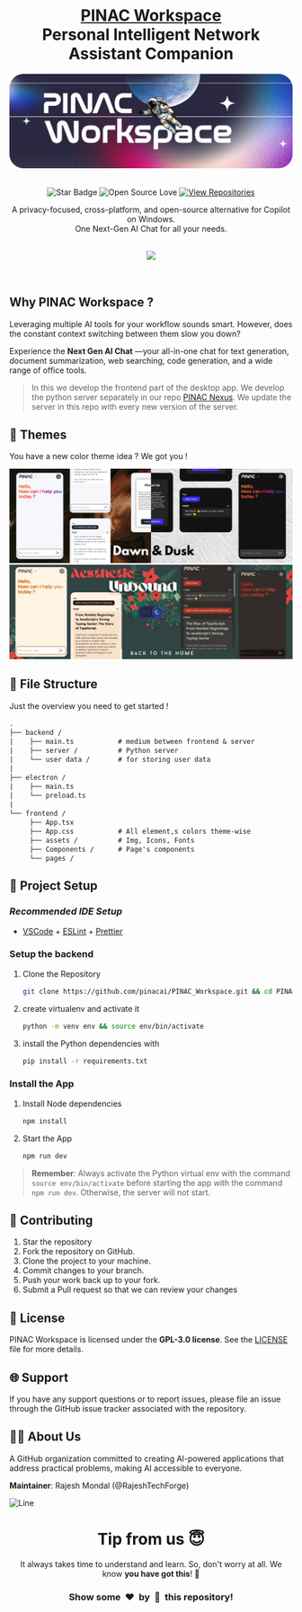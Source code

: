 <div align="center">

<h1 style="border-bottom: none">
    <b><a href="https://github.com/pinacai">PINAC Workspace</a></b><br>
    Personal Intelligent Network Assistant Companion
</h1>

<img src="https://github.com/pinacai/PINAC_Workspace/blob/main/assets/header.png" alt="header image">

<br>
<br>

![Star Badge](https://img.shields.io/static/v1?label=%F0%9F%8C%9F&message=If%20Useful&style=style=flat&color=BC4E99)
![Open Source Love](https://badges.frapsoft.com/os/v1/open-source.svg?v=103)
[![View Repositories](https://img.shields.io/badge/View-Our_Repositories-blue?logo=GitHub)](https://github.com/pinacai?tab=repositories)

A privacy-focused, cross-platform, and open-source alternative for Copilot on Windows.  
One Next-Gen AI Chat for all your needs.
<br>
<br>

![](https://skillicons.dev/icons?i=react,typescript,vite,electron)

</div>

<br />

## Why PINAC Workspace ?

Leveraging multiple AI tools for your workflow sounds smart. However, does the constant context switching between them slow you down?

Experience the **Next Gen AI Chat** —your all-in-one chat for text generation, document summarization, web searching, code generation, and a wide range of office tools.

> In this we develop the frontend part of the desktop app. We develop the python server separately in our repo  <a href="https://github.com/pinacai/PINAC-Nexus">PINAC Nexus</a>. We update the server in this repo with every new version of the server.

## 🎨 Themes

You have a new color theme idea ? We got you !
<br />

<img src="https://github.com/pinacai/PINAC_Workspace/blob/main/assets/Dawn_&_Dusk.jpg" alt="Dawn & Dusk Screenshot">
<img src="https://github.com/pinacai/PINAC_Workspace/blob/main/assets/Aesthetic_Unbound.jpg" alt="Aesthetic_Unbound Screenshot">


## 📂 File Structure
Just the overview you need to get started !

    .
    ├── backend /
    |    ├── main.ts           # medium between frontend & server
    |    ├── server /          # Python server
    |    └── user data /       # for storing user data
    |
    ├── electron /
    |    ├── main.ts
    |    └── preload.ts
    |
    └── frontend /
         ├── App.tsx
         ├── App.css           # All element,s colors theme-wise
         ├── assets /          # Img, Icons, Fonts
         ├── Components /      # Page's components 
         └── pages /


##  🚀 Project Setup

### _Recommended IDE Setup_

- [VSCode](https://code.visualstudio.com/) + [ESLint](https://marketplace.visualstudio.com/items?itemName=dbaeumer.vscode-eslint) + [Prettier](https://marketplace.visualstudio.com/items?itemName=esbenp.prettier-vscode)

### Setup the backend

1. Clone the Repository
    ```bash
    git clone https://github.com/pinacai/PINAC_Workspace.git && cd PINAC_Workspace
    ```

2. create virtualenv and activate it
    ```bash
    python -m venv env && source env/bin/activate
    ```

3. install the Python dependencies with
    ```bash
    pip install -r requirements.txt
    ```

### Install the App

1. Install Node dependencies
    ```bash
    npm install
    ```

2. Start the App
    ```bash
    npm run dev
    ```
    
> **Remember**: Always activate the Python virtual env with the command `source env/bin/activate` before starting the app with the command `npm run dev`. Otherwise, the server will not start.

## 🎉 Contributing

1. Star the repository
2. Fork the repository on GitHub.
3. Clone the project to your machine.
4. Commit changes to your branch.
5. Push your work back up to your fork.
6. Submit a Pull request so that we can review your changes

## 📄 License

PINAC Workspace is licensed under the **GPL-3.0 license**. See the <a href="https://github.com/pinacai/PINAC_Workspace/blob/main/LICENSE">LICENSE</a> file for more details.

## 🌐 Support

If you have any support questions or to report issues, please file an issue through the GitHub issue tracker associated with the repository.

## 🧑‍💻 About Us

A GitHub organization committed to creating AI-powered applications that address practical problems, making AI accessible to everyone.

**Maintainer**: Rajesh Mondal (@RajeshTechForge) 


![Line](https://user-images.githubusercontent.com/85225156/171937799-8fc9e255-9889-4642-9c92-6df85fb86e82.gif)

<div align="center">
  <h1>Tip from us 😇</h1>
  <p>It always takes time to understand and learn. So, don't worry at all. We know <b>you have got this</b>! 💪</p>
  <h3>Show some &nbsp;❤️&nbsp; by &nbsp;🌟&nbsp; this repository!</h3>
</div>
